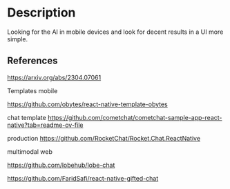 


# Description


Looking for the AI in mobile devices and look for decent results in a UI more simple.



## References

https://arxiv.org/abs/2304.07061




Templates mobile

https://github.com/obytes/react-native-template-obytes



chat template
https://github.com/cometchat/cometchat-sample-app-react-native?tab=readme-ov-file


production
https://github.com/RocketChat/Rocket.Chat.ReactNative

multimodal web 

https://github.com/lobehub/lobe-chat

https://github.com/FaridSafi/react-native-gifted-chat


